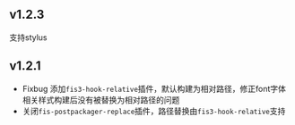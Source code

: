 v1.2.3
---
支持stylus

v1.2.1
---
* Fixbug 添加``fis3-hook-relative``插件，默认构建为相对路径，修正font字体相关样式构建后没有被替换为相对路径的问题
* 关闭``fis-postpackager-replace``插件，路径替换由``fis3-hook-relative``支持
